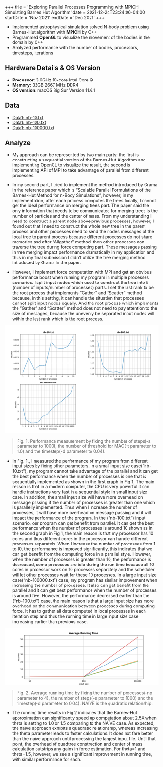 +++
title = 'Exploring Parallel Processes Programming with MPICH Simulating Barnes Hut Algorithm'
date = 2021-12-24T23:24:06-04:00
startDate = 'Nov 2021'
endDate = 'Dec 2021'
+++

- Implemented astrophysical simulation solved N-body problem using Barnes-Hut algorithm with **MPICH** by C++
- Programmed **OpenGL** to visualize the movement of the bodies in the domain by C++
- Analyzed performance with the number of bodies, processors, timesteps, iterations
<!--more-->

## Hardware Details & OS Version
- **Processor:** 3.6GHz 10-core Intel Core i9
- **Memory:** 32GB 2667 MHz DDR4
- **OS version:** macOS Big Sur Version 11.6.1

## Data
- <a href="/datasets/mpi_barnes_hut/nb-10.txt">Data1: nb-10.txt</a>
- <a href="/datasets/mpi_barnes_hut/nb-100.txt">Data1: nb-100.txt</a>
- <a href="/datasets/mpi_barnes_hut/nb-100000.txt">Data1: nb-100000.txt</a>

## Analyze
- My approach can be represented by two main parts: the first is constructing a sequential version of the Barnes-Hut Algorithm and implementing OpenGL to visualize the result, the second is implementing API of MPI to take advantage of parallel from different processes.

- In my second part, I tried to implement the method introduced by Grama in the reference paper which is “Scalable Parallel Formulations of the Barnes-Hut Method for n-Body Simulations”, however, in my implementation, after each process computes the trees locally, I cannot get the ideal performance on merging trees part. The paper said the only information that needs to be communicated for merging trees is the number of particles and the center of mass. From my understanding I need to construct a parent node above previous processes, however, I found out that I need to construct the whole new tree in the parent process and other processes need to send the nodes messages of the local tree to parent process because different processes do not share memories and after “Allgather” method, then other processes can traverse the tree during force computing part. These messages passing in tree merging impact performance dramatically in my application and thus in my final submission I didn’t utilize the tree merging method introduced by Grama in the paper. 

- However, I implement force computation with MPI and get an obvious performance boost when running my program in multiple processes scenarios. I split input nodes which used to construct the tree into #(number of inputs/number of processes) parts. I set the last rank to be the root process that implements “Gather” and “Scatter” method because, in this setting, it can handle the situation that processes cannot split input nodes equally. And the root process which implements the “Gather” and “Scatter” method does not need to pay attention to the size of messages, because the unevenly be separated input nodes will within the last rank which is the root process.


![MPI Barnes Hut Fig 1](images/mpi_barnes_hut_1.png)
> Fig. 1. Performance measurement by fixing the number of steps(-s parameter to 1000), the number of threshold for MAC(-t parameter to 1.0) and the timestep(-d parameter to 0.04).

- In Fig. 1., I measured the performance of my program from different input sizes by fixing other parameters. In a small input size case(“nb-10.txt”), my program cannot take advantage of the parallel and it can get the best performance when the number of processes is one that is sequentially implemented as shown in the first graph in Fig 1. The main reason is that in a modern computer, the CPU is very powerful it can handle instructions very fast in a sequential style in small input size case. In addition, the small input size will have more overhead on message passing if the number of processes is greater than one which is parallelly implemented. Thus when I increase the number of processes, it will have more overhead on message passing and it will impact the performance of the program. In the (“nb-100.txt”) input scenario, our program can get benefit from parallel. It can get the best performance when the number of processes is around 10 shown as in the second graph in Fig 1, the main reason is that my processor has 10 cores and thus different cores in the processor can handle different processes separately. When I increase the number of processes from 1 to 10, the performance is improved significantly, this indicates that we can get benefit from the computing force in a parallel style. However, when the number of processes is greater than 10, the performance is decreased, some processes are idle during the run time because all 10 cores in processor work on 10 processes separately and the scheduler will let other processes wait for these 10 processes. In a large input size case(“nb-100000.txt”) case, my program has similar improvement when increasing the number of processes. It also can get benefit from the parallel and it can get best performance when the number of processes is around five. However, the performance decreased earlier than the (“nb-100.txt”) case, the main reason is that a large input size has more overhead on the communication between processes during computing force. It has to gather all data computed in local processes in each iteration step and thus the running time in large input size case increasing earlier than previous case. 

![MPI Barnes Hut Fig 2](images/mpi_barnes_hut_2.png)

> Fig. 2. Average running time by fixing the number of processes(-np parameter to 4), the number of steps(-s parameter to 1000) and the timestep(-d parameter to 0.04). NAÏVE is the quadratic relationship.

- The running time results in Fig 2 indicates that the Barnes-Hut approximation can significantly speed up computation about 2.5X when theta is setting to 1.0 or 1.5 comparing to the NAÏVE case. As expected, the naïve approach exhibits a quadratic relationship, whereas increasing the theta parameter leads to faster calculations. It does not fare better than the naïve approach until processing the largest input file. Until that point, the overhead of quadtree construction and center of mass calculation outstrips any gains in force estimation. For theta=1 and theta=1.5, however, we see a significant improvement in running time, with similar performance for each.